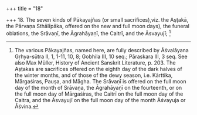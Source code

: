+++
title = "18"

+++
18. The seven kinds of Pākayajñas (or small sacrifices),viz. the Aṣṭakā, the Pārvaṇa Sthālīpāka, offered on the new and full moon days), the funeral oblations, the Srāvaṇī, the Āgrahāyaṇī, the Caitrī, and the Āsvayujī; [^13] 


[^13]:  The various Pākayajñas, named here, are fully described by Āśvalāyana Gṛhya-sūtra II, 1, 1-11, 10, 8; Gobhila III, 10 seq.; Pāraskara III, 3 seq. See also Max Müller, History of Ancient Sanskrit Literature, p. 203. The Aṣṭakas are sacrifices offered on the eighth day of the dark halves of the winter months, and of those of the dewy season, i.e. Kārttika, Mārgaśiras, Pauṣa, and Māgha. The Srāvaṇī is offered on the full moon day of the month of Srāvaṇa, the Āgrahāyaṇī on the fourteenth, or on the full moon day of Mārgaśiras, the Caitrī on the full moon day of the Caitra, and the Āsvayujī on the full moon day of the month Āśvayuja or Āśvina.
